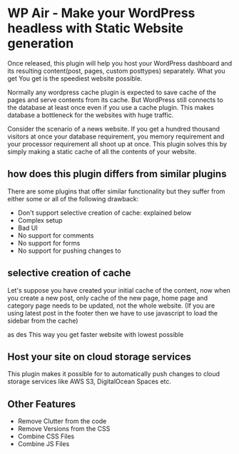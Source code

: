 # WP Air - Make your WordPress headless with Static Website generation

Once released, this plugin will help you host your WordPress dashboard and its resulting content(post, pages, custom posttypes) separately. What you get You get is the speediest website possible. 

Normally any wordpress cache plugin is expected to save cache of the pages and serve contents from its cache.  But WordPress still connects to the database at least once even if you use a cache plugin. This makes database a bottleneck for the websites with huge traffic. 

Consider the scenario of a news website. If you get a hundred thousand visitors at once your database requirement, you memory requirement and your processor requirement all shoot up at once. This plugin solves this by simply making a static cache of all the contents of your website. 

## how does this plugin differs from similar plugins

There are some plugins that offer similar functionality but they suffer from either some or all of the following drawback:

  - Don't support selective creation of cache: explained below
  - Complex setup
  - Bad UI
  - No support for comments
  - No support for forms
  - No support for pushing changes to 
  
## selective creation of cache

Let's suppose you have created your initial cache of the content, now when you create a new post, only cache of the new page, home page and category page needs to be updated, not the whole website. (If you are using latest post in the footer then we have to use javascript to load the sidebar from the cache)

as des This way you get faster website with lowest possible 

## Host your site on cloud storage services

This plugin makes it possible for to automatically push changes to cloud storage services like AWS S3, DigitalOcean Spaces etc.

## Other Features

  - Remove Clutter from the code
  - Remove Versions from the CSS
  - Combine CSS Files
  - Combine JS Files
